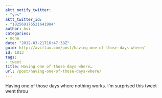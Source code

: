 ```yaml
---
aktt_notify_twitter:
- "yes"
aktt_twitter_id:
- "182569176521641984"
author: Avi
categories:
- none
date: "2012-03-21T16:47:38Z"
guid: http://aviflax.com/post/having-one-of-those-days-where/
id: 1813
tags:
- tweet
title: Having one of those days where…
url: /post/having-one-of-those-days-where/
---
```

Having one of those days where nothing works. I’m surprised this tweet went throu